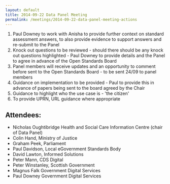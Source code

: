 ```yaml
---
layout: default
title: 2014-09-22 Data Panel Meeting
permalink: /meetings/2014-09-22-data-panel-meeting-actions
---
```


1. Paul Downey to work with Anisha to provide further context on standard assessment answers, to also provide evidence to support answers and re-submit to the Panel
2. Knock out questions to be reviewed - should there should be any knock out questions highlighted - Paul Downey to provide details and the Panel to agree in advance of the Open Standards Board
3. Panel members will receive updates and an opportunity to comment before sent to the Open Standards Board - to be sent 24/09 to panel members
4. Guidance on implementation to be provided - Paul to provide this in advance of papers being sent to the board agreed by the Chair
5. Guidance to highlight who the use case is - 'the citizen'
6. To provide UPRN, URL guidance where appropriate

## Attendees:

* Nicholas Oughtibridge Health and Social Care Information Centre (chair of Data Panel)
* Colin Hand, Ministry of Justice
* Graham Peek, Parliament
* Paul Davidson, Local eGovernment Standards Body
* David Lawton, Informed Solutions
* Peter Mann, CDS Digital
* Peter Winstanley, Scottish Government
* Magnus Falk Government Digital Services
* Paul Downey Government Digital Services
